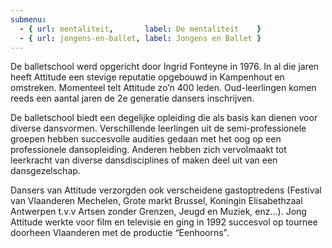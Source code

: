 ```yaml
---
submenu:
  - { url: mentaliteit,       label: De mentaliteit    }
  - { url: jongens-en-ballet, label: Jongens en Ballet }
---
```

De balletschool werd opgericht door Ingrid Fonteyne in 1976. In al die jaren heeft Attitude een stevige reputatie
opgebouwd in Kampenhout en omstreken. Momenteel telt Attitude zo’n 400 leden. Oud-leerlingen komen reeds een
aantal jaren de 2e generatie dansers inschrijven.

De balletschool biedt een degelijke opleiding die als basis kan dienen voor diverse dansvormen. Verschillende leerlingen uit de semi-professionele groepen hebben succesvolle audities gedaan met het oog op een professionele dansopleiding. Anderen hebben zich vervolmaakt tot leerkracht van diverse dansdisciplines of maken deel uit van een dansgezelschap.

Dansers van Attitude verzorgden ook verscheidene gastoptredens (Festival van Vlaanderen Mechelen, Grote markt
Brussel, Koningin Elisabethzaal Antwerpen t.v.v Artsen zonder Grenzen, Jeugd en Muziek, enz...). Jong Attitude werkte voor film en televisie en ging in 1992 succesvol op tournee doorheen Vlaanderen met de productie “Eenhoorns”.

